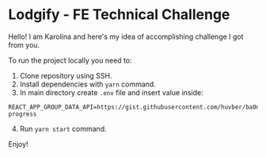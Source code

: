 # Lodgify - FE Technical Challenge

Hello!
I am Karolina and here's my idea of accomplishing challenge I got from you.

To run the project locally you need to:
1. Clone repository using SSH.
2. Install dependencies with `yarn` command.
3. In main directory create `.env` file and insert value inside:
```
REACT_APP_GROUP_DATA_API=https://gist.githubusercontent.com/huvber/ba0d534f68e34f1be86d7fe7eff92c96/raw/98a91477905ea518222a6d88dd8b475328a632d3/mock-progress
```
4. Run `yarn start` command.

Enjoy!